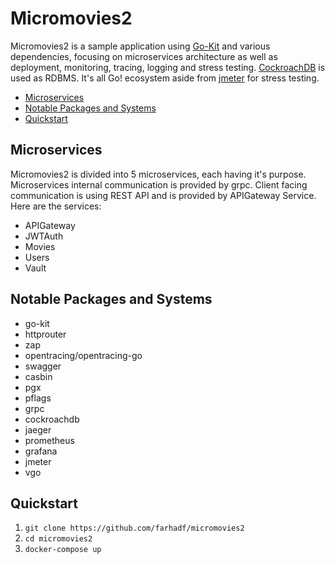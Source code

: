 Micromovies2
=======================================================================

Micromovies2 is a sample application using [Go-Kit](https://github.com/go-kit/kit) and various dependencies, focusing on microservices architecture as well as deployment, monitoring, tracing, logging and stress testing. [CockroachDB](https://www.cockroachlabs.com) is used as RDBMS. It's all Go! ecosystem aside from [jmeter](http://jmeter.apache.org/) for stress testing.

- [Microservices](#Microservices)
- [Notable Packages and Systems](#notable-packages-and-systems)
- [Quickstart](#quickstart)

## Microservices

Micromovies2 is divided into 5 microservices, each having it's purpose. Microservices internal communication is provided by grpc. Client facing communication is using REST API and is provided by APIGateway Service. Here are the services:

- APIGateway
- JWTAuth
- Movies
- Users
- Vault

## Notable Packages and Systems

- go-kit
- httprouter
- zap
- opentracing/opentracing-go
- swagger
- casbin
- pgx
- pflags
- grpc
- cockroachdb
- jaeger
- prometheus
- grafana
- jmeter
- vgo


## Quickstart

1. ```git clone https://github.com/farhadf/micromovies2```
2. ```cd micromovies2```
2. ```docker-compose up```


